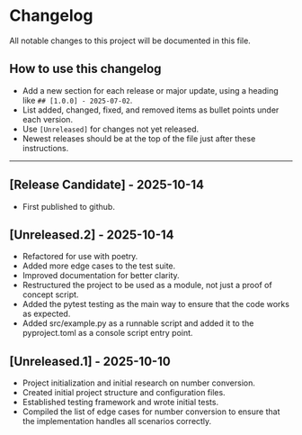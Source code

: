 # Changelog


All notable changes to this project will be documented in this file.

## How to use this changelog
- Add a new section for each release or major update, using a heading like `## [1.0.0] - 2025-07-02`.
- List added, changed, fixed, and removed items as bullet points under each version.
- Use `[Unreleased]` for changes not yet released.
- Newest releases should be at the top of the file just after these instructions.

---
## [Release Candidate] - 2025-10-14
- First published to github.

## [Unreleased.2] - 2025-10-14
- Refactored for use with poetry.
- Added more edge cases to the test suite.
- Improved documentation for better clarity.
- Restructured the project to be used as a module, not just a proof of concept script.
- Added the pytest testing as the main way to ensure that the code works as expected.
- Added src/example.py as a runnable script and added it to the pyproject.toml as a console script entry point.

## [Unreleased.1] - 2025-10-10
- Project initialization and initial research on number conversion.
- Created initial project structure and configuration files.
- Established testing framework and wrote initial tests.
- Compiled the list of edge cases for number conversion to ensure that the implementation handles all scenarios correctly.